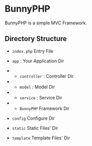 # BunnyPHP

BunnyPHP is a simple MVC Framework.

## Directory Structure

* ```index.php``` Entry File

* ```app``` : Your Application Dir
* * ```controller``` : Controller Dir
* * ```model``` : Model Dir
* * ```service``` : Service Dir
* * ```BunnyPHP``` Framework Dir
* ```config``` Configure Dir
* ```static``` Static Files' Dir
* ```template``` Template Files' Dir